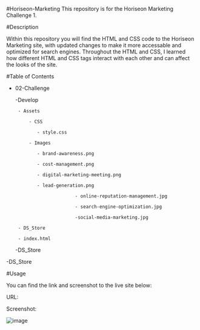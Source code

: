 #Horiseon-Marketing
This repository is for the Horiseon Marketing Challenge 1.

#Description

Within this repository you will find the HTML and CSS code to the Horiseon Marketing site, with updated changes to make it more accessable and optimized for search engines. Throughout the HTML and CSS, I learned how different HTML and CSS tags interact with each other and can affect the looks of the site.

#Table of Contents

 - 02-Challenge
 
    -Develop
		
        - Assets
				
            - CSS
						
               - style.css
							 
            - Images
						
               - brand-awareness.png
							 
               - cost-management.png
							 
               - digital-marketing-meeting.png
							 
               - lead-generation.png
							 
							 - online-reputation-management.jpg
							 
							 - search-engine-optimization.jpg
							 
							 -social-media-marketing.jpg
							 
        - DS_Store
			
        - index.html
				
    -DS_Store
		
 -DS_Store
 
 
 #Usage
 
 You can find the link and screenshot to the live site below:
 
 URL:
 
 Screenshot:
 
 ![image](https://user-images.githubusercontent.com/122697165/215358492-0e296743-91f3-4e79-97be-42d7811292a8.png)

 
 
